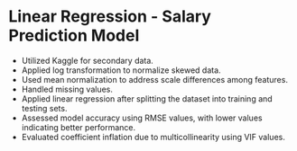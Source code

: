 # Linear Regression - Salary Prediction Model
- Utilized Kaggle for secondary data.
- Applied log transformation to normalize skewed data.
- Used mean normalization to address scale differences among features.
- Handled missing values.
- Applied linear regression after splitting the dataset into training and testing sets.
- Assessed model accuracy using RMSE values, with lower values indicating better performance.
- Evaluated coefficient inflation due to multicollinearity using VIF values.
